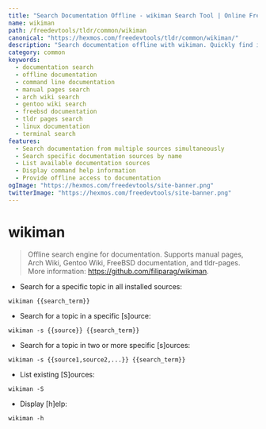 ```yaml
---
title: "Search Documentation Offline - wikiman Search Tool | Online Free DevTools by Hexmos"
name: wikiman
path: /freedevtools/tldr/common/wikiman
canonical: "https://hexmos.com/freedevtools/tldr/common/wikiman/"
description: "Search documentation offline with wikiman. Quickly find information in manual pages, Arch Wiki, and other sources using a command-line interface. Free online tool, no registration required."
category: common
keywords:
  - documentation search
  - offline documentation
  - command line documentation
  - manual pages search
  - arch wiki search
  - gentoo wiki search
  - freebsd documentation
  - tldr pages search
  - linux documentation
  - terminal search
features:
  - Search documentation from multiple sources simultaneously
  - Search specific documentation sources by name
  - List available documentation sources
  - Display command help information
  - Provide offline access to documentation
ogImage: "https://hexmos.com/freedevtools/site-banner.png"
twitterImage: "https://hexmos.com/freedevtools/site-banner.png"
---
```


# wikiman

> Offline search engine for documentation.
> Supports manual pages, Arch Wiki, Gentoo Wiki, FreeBSD documentation, and tldr-pages.
> More information: <https://github.com/filiparag/wikiman>.

- Search for a specific topic in all installed sources:

`wikiman {{search_term}}`

- Search for a topic in a specific [s]ource:

`wikiman -s {{source}} {{search_term}}`

- Search for a topic in two or more specific [s]ources:

`wikiman -s {{source1,source2,...}} {{search_term}}`

- List existing [S]ources:

`wikiman -S`

- Display [h]elp:

`wikiman -h`
